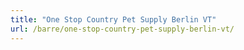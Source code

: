 ```yaml
---
title: "One Stop Country Pet Supply Berlin VT"
url: /barre/one-stop-country-pet-supply-berlin-vt/
---
```


